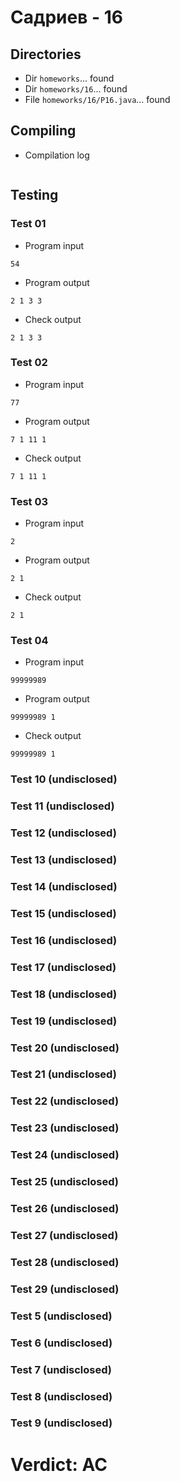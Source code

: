 # Садриев - 16
## Directories
- Dir `homeworks`... found
- Dir `homeworks/16`... found
- File `homeworks/16/P16.java`... found
## Compiling
- Compilation log
```

```
## Testing
### Test 01
- Program input
```
54

```
- Program output
```
2 1 3 3 
```
- Check output
```
2 1 3 3

```
### Test 02
- Program input
```
77

```
- Program output
```
7 1 11 1 
```
- Check output
```
7 1 11 1

```
### Test 03
- Program input
```
2

```
- Program output
```
2 1 
```
- Check output
```
2 1

```
### Test 04
- Program input
```
99999989

```
- Program output
```
99999989 1 
```
- Check output
```
99999989 1

```
### Test 10 (undisclosed)
### Test 11 (undisclosed)
### Test 12 (undisclosed)
### Test 13 (undisclosed)
### Test 14 (undisclosed)
### Test 15 (undisclosed)
### Test 16 (undisclosed)
### Test 17 (undisclosed)
### Test 18 (undisclosed)
### Test 19 (undisclosed)
### Test 20 (undisclosed)
### Test 21 (undisclosed)
### Test 22 (undisclosed)
### Test 23 (undisclosed)
### Test 24 (undisclosed)
### Test 25 (undisclosed)
### Test 26 (undisclosed)
### Test 27 (undisclosed)
### Test 28 (undisclosed)
### Test 29 (undisclosed)
### Test 5 (undisclosed)
### Test 6 (undisclosed)
### Test 7 (undisclosed)
### Test 8 (undisclosed)
### Test 9 (undisclosed)
# Verdict: AC
